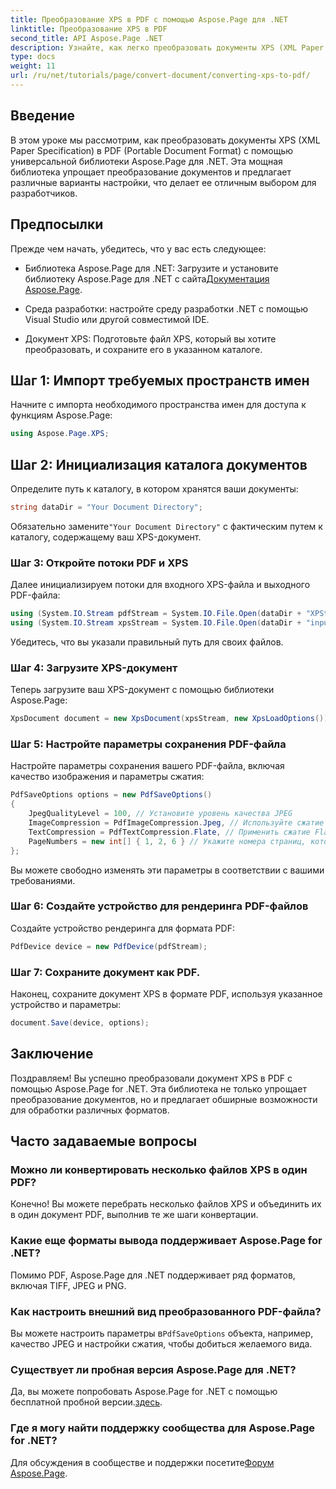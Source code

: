 ```yaml
---
title: Преобразование XPS в PDF с помощью Aspose.Page для .NET
linktitle: Преобразование XPS в PDF
second_title: API Aspose.Page .NET
description: Узнайте, как легко преобразовать документы XPS (XML Paper Specification) в PDF (Portable Document Format) с помощью мощной библиотеки Aspose.Page для .NET.
type: docs
weight: 11
url: /ru/net/tutorials/page/convert-document/converting-xps-to-pdf/
---
```

## Введение

В этом уроке мы рассмотрим, как преобразовать документы XPS (XML Paper Specification) в PDF (Portable Document Format) с помощью универсальной библиотеки Aspose.Page для .NET. Эта мощная библиотека упрощает преобразование документов и предлагает различные варианты настройки, что делает ее отличным выбором для разработчиков.

## Предпосылки

Прежде чем начать, убедитесь, что у вас есть следующее:

-  Библиотека Aspose.Page для .NET: Загрузите и установите библиотеку Aspose.Page для .NET с сайта[Документация Aspose.Page](https://reference.aspose.com/page/net/).
  
- Среда разработки: настройте среду разработки .NET с помощью Visual Studio или другой совместимой IDE.

- Документ XPS: Подготовьте файл XPS, который вы хотите преобразовать, и сохраните его в указанном каталоге.

## Шаг 1: Импорт требуемых пространств имен

Начните с импорта необходимого пространства имен для доступа к функциям Aspose.Page:

```csharp
using Aspose.Page.XPS;
```

## Шаг 2: Инициализация каталога документов

Определите путь к каталогу, в котором хранятся ваши документы:

```csharp
string dataDir = "Your Document Directory";
```

 Обязательно замените`"Your Document Directory"` с фактическим путем к каталогу, содержащему ваш XPS-документ.

### Шаг 3: Откройте потоки PDF и XPS

Далее инициализируем потоки для входного XPS-файла и выходного PDF-файла:

```csharp
using (System.IO.Stream pdfStream = System.IO.File.Open(dataDir + "XPStoPDF_out.pdf", System.IO.FileMode.OpenOrCreate, System.IO.FileAccess.Write))
using (System.IO.Stream xpsStream = System.IO.File.Open(dataDir + "input.xps", System.IO.FileMode.Open))
```

Убедитесь, что вы указали правильный путь для своих файлов.

### Шаг 4: Загрузите XPS-документ

Теперь загрузите ваш XPS-документ с помощью библиотеки Aspose.Page:

```csharp
XpsDocument document = new XpsDocument(xpsStream, new XpsLoadOptions());
```

### Шаг 5: Настройте параметры сохранения PDF-файла

Настройте параметры сохранения вашего PDF-файла, включая качество изображения и параметры сжатия:

```csharp
PdfSaveOptions options = new PdfSaveOptions()
{
    JpegQualityLevel = 100, // Установите уровень качества JPEG
    ImageCompression = PdfImageCompression.Jpeg, // Используйте сжатие JPEG для изображений
    TextCompression = PdfTextCompression.Flate, // Применить сжатие Flate для текста
    PageNumbers = new int[] { 1, 2, 6 } // Укажите номера страниц, которые нужно включить
};
```

Вы можете свободно изменять эти параметры в соответствии с вашими требованиями.

### Шаг 6: Создайте устройство для рендеринга PDF-файлов

Создайте устройство рендеринга для формата PDF:

```csharp
PdfDevice device = new PdfDevice(pdfStream);
```

### Шаг 7: Сохраните документ как PDF.

Наконец, сохраните документ XPS в формате PDF, используя указанное устройство и параметры:

```csharp
document.Save(device, options);
```

## Заключение

Поздравляем! Вы успешно преобразовали документ XPS в PDF с помощью Aspose.Page for .NET. Эта библиотека не только упрощает преобразование документов, но и предлагает обширные возможности для обработки различных форматов.

## Часто задаваемые вопросы

### Можно ли конвертировать несколько файлов XPS в один PDF?

Конечно! Вы можете перебрать несколько файлов XPS и объединить их в один документ PDF, выполнив те же шаги конвертации.

### Какие еще форматы вывода поддерживает Aspose.Page for .NET?

Помимо PDF, Aspose.Page для .NET поддерживает ряд форматов, включая TIFF, JPEG и PNG.

### Как настроить внешний вид преобразованного PDF-файла?

 Вы можете настроить параметры в`PdfSaveOptions` объекта, например, качество JPEG и настройки сжатия, чтобы добиться желаемого вида.

### Существует ли пробная версия Aspose.Page для .NET?

 Да, вы можете попробовать Aspose.Page for .NET с помощью бесплатной пробной версии.[здесь](https://releases.aspose.com/).

### Где я могу найти поддержку сообщества для Aspose.Page for .NET?

Для обсуждения в сообществе и поддержки посетите[Форум Aspose.Page](https://forum.aspose.com/c/page/39).